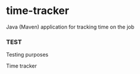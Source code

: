 # time-tracker
Java (Maven) application for tracking time on the job

### TEST
Testing purposes

Time tracker
